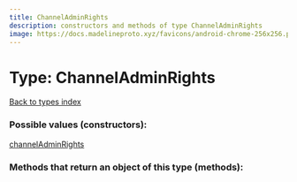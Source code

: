 ```yaml
---
title: ChannelAdminRights
description: constructors and methods of type ChannelAdminRights
image: https://docs.madelineproto.xyz/favicons/android-chrome-256x256.png
---
```

# Type: ChannelAdminRights  
[Back to types index](index.md)



### Possible values (constructors):

[channelAdminRights](../constructors/channelAdminRights.md)  



### Methods that return an object of this type (methods):



